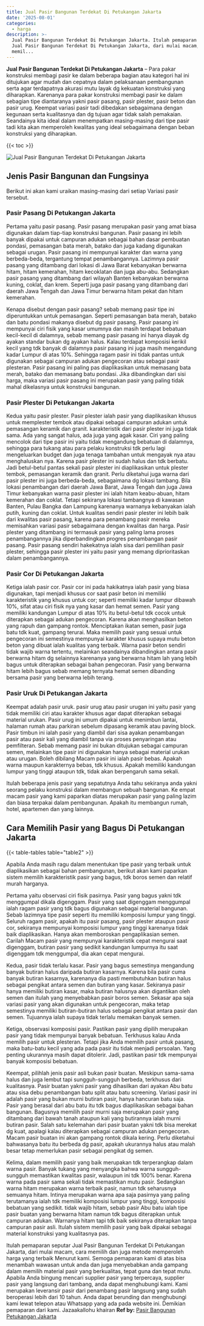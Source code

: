 ```yaml
---
title: Jual Pasir Bangunan Terdekat Di Petukangan Jakarta
date: '2025-08-01'
categories:
  - harga
description: >-
  Jual Pasir Bangunan Terdekat Di Petukangan Jakarta. Itulah pemaparan seputar
  Jual Pasir Bangunan Terdekat Di Petukangan Jakarta, dari mulai macam, cara
  memil...
---
```


**Jual Pasir Bangunan Terdekat Di Petukangan Jakarta** – Para pakar konstruksi membagi pasir ke dalam beberapa bagian atau kategori hal ini ditujukan agar mudah dan cepatnya dalam pelaksanaan pembangunan serta agar terdapatnya akurasi mutu layak dg kekuatan konstruksi yang diharapkan. Karenanya para pakar konstruksi membagi pasir ke dalam sebagian tipe diantaranya yakni pasir pasang, pasir plester, pasir beton dan pasir urug. Keempat variasi pasir tadi dibedakan sebagaimana dengan kegunaan serta kualitasnya dan dg tujuan agar tidak salah pemakaian. Seandainya kita ideal dalam menempatkan masing-masing dari tipe pasir tadi kita akan memperoleh kwalitas yang ideal sebagaimana dengan beban konstruksi yang diharapkan.

{{< toc >}}

![Jual Pasir Bangunan Terdekat Di Petukangan Jakarta](/images/jual-pasir-bangunan-42.png)

## Jenis Pasir Bangunan dan Fungsinya

Berikut ini akan kami uraikan masing-masing dari setiap Variasi pasir tersebut.

### Pasir Pasang Di Petukangan Jakarta

Pertama yaitu pasir pasang. Pasir pasang merupakan pasir yang amat biasa digunakan dalam tiap-tiap konstruksi bangunan. Pasir pasang ini lebih banyak dipakai untuk campuran adukan sebagai bahan dasar pembuatan pondasi, pemasangan bata merah, batako dan juga kadang digunakan sebagai urugan. Pasir pasang ini mempunyai karakter dan warna yang berbeda-beda, tergantung tempat penambangannya. Lazimnya pasir pasang yang ditambang dari lokasi di Jawa Barat kebanyakan berwarna hitam, hitam kemerahan, hitam kecoklatan dan juga abu-abu. Sedangkan pasir pasang yang ditambang dari wilayah Banten kebanyakan berwarna kuning, coklat, dan krem. Seperti juga pasir pasang yang ditambang dari daerah Jawa Tengah dan Jawa Timur berwarna hitam pekat dan hitam kemerahan.

Kenapa disebut dengan pasir pasang? sebab memang pasir tipe ini diperuntukkan untuk pemasangan. Seperti pemasangan bata merah, batako dan batu pondasi makanya disebut dg pasir pasang. Pasir pasang ini mempunyai ciri fisik yang kasar umumnya dan masih terdapat bebatuan kecil-kecil di dalamnya, sebab memang pasir pasang ini hanya diayak dg ayakan standar bukan dg ayakan halus. Kalau terdapat komposisi kerikil kecil yang tdk banyak di dalamnya pasir pasang ini juga masih mengandung kadar Lumpur di atas 10%. Sehingga ragam pasir ini tidak pantas untuk digunakan sebagai campuran adukan pengecoran atau sebagai pasir plesteran. Pasir pasang ini paling pas diaplikasikan untuk memasang bata merah, batako dan memasang batu pondasi. Jika dibandingkan dari sisi harga, maka variasi pasir pasang ini merupakan pasir yang paling tidak mahal dikelasnya untuk konstruksi bangunan.

### Pasir Plester Di Petukangan Jakarta

Kedua yaitu pasir plester. Pasir plester ialah pasir yang diaplikasikan khusus untuk memplester tembok atau dipakai sebagai campuran adukan untuk pemasangan keramik dan granit. karakteristik dari pasir plester ini juga tidak sama. Ada yang sangat halus, ada juga yang agak kasar. Ciri yang paling mencolok dari tipe pasir ini yaitu tidak mengandung bebatuan di dalamnya, sehingga para tukang atau para pelaku konstruksi tdk perlu lagi mengeluarkan budget dan juga tenaga tambahan untuk mengayak nya atau menghaluskan nya. Karena pasir plester ini sudah halus dan tdk berbatu. Jadi betul-betul pantas sekali pasir plester ini diaplikasikan untuk plester tembok, pemasangan keramik dan granit. Perlu diketahui juga warna dari pasir plester ini juga berbeda-beda, sebagaimana dg lokasi tambang. Bila lokasi penambangan dari daerah Jawa Barat, Jawa Tengah dan juga Jawa Timur kebanyakan warna pasir plester ini ialah hitam keabu-abuan, hitam kemerahan dan coklat. Tetapi sekiranya lokasi tambangnya di kawasan Banten, Pulau Bangka dan Lampung karenanya warnanya kebanyakan ialah putih, kuning dan coklat. Untuk kualitas sendiri pasir plester ini lebih baik dari kwalitas pasir pasang, karena para penambang pasir mereka memisahkan variasi pasir sebagaimana dengan kwalitas dan harga. Pasir plester yang ditambang ini termasuk pasir yang paling lama proses penambangannya jika diperbandingkan progres penambangan pasir pasang. Pasir pasang sendiri hakekatnya ialah sisa dari pemilihan pasir plester, sehingga pasir plester ini yaitu pasir yang memang diprioritaskan dalam penambangannya.

### Pasir Cor Di Petukangan Jakarta

Ketiga ialah pasir cor. Pasir cor ini pada hakikatnya ialah pasir yang biasa digunakan, tapi menjadi khusus cor saat pasir beton ini memiliki karakteristik yang khusus untuk cor; seperti memiliki kadar lumpur dibawah 10%, sifat atau ciri fisik nya yang kasar dan hemat semen. Pasir yang memiliki kandungan Lumpur di atas 10% itu betul-betul tdk cocok untuk diterapkan sebagai adukan pengecoran. Karena akan menghasilkan beton yang rapuh dan gampang rontok. Menciptakan ikatan semen, pasir juga batu tdk kuat, gampang terurai. Maka memilih pasir yang sesuai untuk pengecoran ini semestinya mempunyai karakter khusus supaya mutu beton beton yang dibuat ialah kualitas yang terbaik. Warna pasir beton sendiri tidak wajib warna tertentu, melainkan seandainya dibandingkan antara pasir berwarna hitam dg selainnya karenanya yang berwarna hitam lah yang lebih bagus untuk diterapkan sebagai bahan pengecoran. Pasir yang berwarna hitam lebih bagus sebab memang ternyata hemat semen dibanding bersama pasir yang berwarna lebih terang.

### Pasir Uruk Di Petukangan Jakarta

Keempat adalah pasir uruk. pasir urug atau pasir urugan ini yaitu pasir yang tidak memiliki ciri atau karakter khusus agar dapat diterapkan sebagai material urukan. Pasir urug ini umum dipakai untuk menimbun lantai, halaman rumah atau parkiran sebelum dipasang keramik atau paving block. Pasir timbun ini ialah pasir yang diambil dari sisa ayakan penambangan pasir atau pasir kali yang diambil tanpa via proses penyaringan atau pemfilteran. Sebab memang pasir ini bukan ditujukan sebagai campuran semen, melainkan tipe pasir ini digunakan hanya sebagai material urukan atau urugan. Boleh dibilang Macam pasir ini ialah pasir bebas. Apakah warna maupun karakternya bebas, tdk khusus. Apakah memiliki kandungan lumpur yang tinggi ataupun tdk, tidak akan berpengaruh sama sekali.

Itulah beberapa jenis pasir yang sepatutnya Anda tahu sekiranya anda yakni seorang pelaku konstruksi dalam membangun sebuah bangunan. Ke empat macam pasir yang kami paparkan diatas merupakan pasir yang paling lazim dan biasa terpakai dalam pembangunan. Apakah itu membangun rumah, hotel, apartemen dan yang lainnya.

## Cara Memilih Pasir yang Bagus Di Petukangan Jakarta

{{< table-tables table="table2" >}}

Apabila Anda masih ragu dalam menentukan tipe pasir yang terbaik untuk diaplikasikan sebagai bahan pembangunan, berikut akan kami paparkan sistem memilih karakteristik pasir yang bagus, tdk boros semen dan relatif murah harganya.

Pertama yaitu observasi ciri fisik pasirnya. Pasir yang bagus yakni tdk menggumpal dikala digenggam. Pasir yang saat digenggam menggumpal ialah ragam pasir yang tdk bagus digunakan sebagai material bangunan. Sebab lazimnya tipe pasir seperti itu memiliki komposisi lumpur yang tinggi. Seluruh ragam pasir, apakah itu pasir pasang, pasir plester ataupun pasir cor, sekiranya mempunyai komposisi lumpur yang tinggi karenanya tidak baik diaplikasikan. Hanya akan memboroskan pengaplikasian semen. Carilah Macam pasir yang mempunyai karakteristik cepat mengurai saat digenggam, butiran pasir yang sedikit kandungan lumpurnya itu saat digenggam tdk menggumpal, dia akan cepat mengurai.

Kedua, pasir tidak terlalu kasar. Pasir yang bagus semestinya mengandung banyak butiran halus daripada butiran kasarnya. Karena bila pasir cuma banyak butiran kasarnya, karenanya dia pasti membutuhkan butiran halus sebagai pengikat antara semen dan butiran yang kasar. Sekiranya pasir hanya memiliki butiran kasar, maka butiran halusnya akan digantikan oleh semen dan itulah yang menyebabkan pasir boros semen. Sekasar apa saja variasi pasir yang akan digunakan untuk pengecoran, maka tetap semestinya memiliki butiran-butiran halus sebagai pengikat antara pasir dan semen. Tujuannya ialah supaya tidak terlalu memakan banyak semen.

Ketiga, observasi komposisi pasir. Pastikan pasir yang dipilih merupakan pasir yang tidak mempunyai banyak bebatuan. Terkhusus kalau Anda memilih pasir untuk plesteran. Tetapi jika Anda memilih pasir untuk pasang, maka batu-batu kecil yang ada pada pasir itu tidak menjadi persoalan. Yang penting ukurannya masih dapat ditolerir. Jadi, pastikan pasir tdk mempunyai banyak komposisi bebatuan.

Keempat, pilihlah jenis pasir asli bukan pasir buatan. Meskipun sama-sama halus dan juga lembut tapi sungguh-sungguh berbeda, terkhusus dari kualitasnya. Pasir buatan yakni pasir yang dihasilkan dari ayakan Abu batu atau sisa debu penambangan batu split atau batu screening. Variasi pasir ini adalah pasir yang bukan murni butiran pasir, hanya hancuran batu saja. Pasir yang berasal dari abu batu itu tdk bagus diaplikasikan sebagai bahan bangunan. Bagusnya memilih pasir murni saja merupakan pasir yang ditambang dari bawah tanah ataupun kali yang butirannya ialah murni butiran pasir. Salah satu kelemahan dari pasir buatan yakni tdk bisa merekat dg kuat, apalagi kalau diterapkan sebagai campuran adukan pengecoran. Macam pasir buatan ini akan gampang rontok dikala kering. Perlu diketahui bahwasanya batu itu berbeda dg pasir, apakah ukurannya halus atau malah besar tetap memerlukan pasir sebagai pengikat dg semen.

Kelima, dalam memilih pasir yang baik merupakan tdk terperangkap dalam warna pasir. Banyak tukang yang menyangka bahwa warna sungguh-sungguh memastikan kwalitas pasir, walaupun ini tdk 100% benar. Karena warna pada pasir sama sekali tidak memastikan mutu pasir. Sedangkan warna hitam merupakan warna terbaik pasir, namun tdk seharusnya semuanya hitam. Intinya merupakan warna apa saja pasirnya yang paling terutamanya ialah tdk memiliki komposisi lumpur yang tinggi, komposisi bebatuan yang sedikit. tidak wajib hitam, sebab pasir Abu batu ialah tipe pasir buatan yang berwarna hitam namun tdk bagus diterapkan untuk campuran adukan. Warnanya hitam tapi tdk baik sekiranya diterapkan tanpa campuran pasir asli. Itulah sistem memilih pasir yang baik dipakai sebagai material konstruksi yang kualitasnya pas.

Itulah pemaparan seputar Jual Pasir Bangunan Terdekat Di Petukangan Jakarta, dari mulai macam, cara memilih dan juga metode memperoleh harga yang terbaik Menurut kami. Semoga pemaparan kami di atas bisa menambah wawasan untuk anda dan juga menyebabkan anda gampang dalam memilih material pasir yang berkualitas, tepat guna dan tepat mutu. Apabila Anda bingung mencari supplier pasir yang terpercaya, supplier pasir yang langsung dari tambang, anda dapat menghubungi kami. Kami merupakan leveransir pasir dari penambang pasir langsung yang sudah beroperasi lebih dari 10 tahun. Anda dapat berunding dan menghubungi kami lewat telepon atau Whatsapp yang ada pada website ini. Demikian pemaparan dari kami. Jazaakallohu khairan
**Ref by:** [Pasir Bangunan Petukangan Jakarta](https://id.wikipedia.org/wiki/Pasir)
